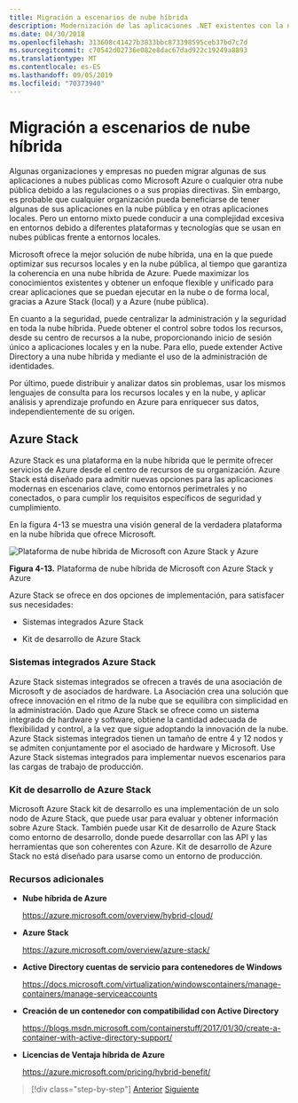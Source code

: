 ```yaml
---
title: Migración a escenarios de nube híbrida
description: Modernización de las aplicaciones .NET existentes con la nube de Azure y los contenedores de Windows | Migración a escenarios de nube híbrida
ms.date: 04/30/2018
ms.openlocfilehash: 313608c41427b3833bbc873398595ceb37bd7c7d
ms.sourcegitcommit: c70542d02736e082e8dac67dad922c19249a8893
ms.translationtype: MT
ms.contentlocale: es-ES
ms.lasthandoff: 09/05/2019
ms.locfileid: "70373940"
---
```

# <a name="migrate-to-hybrid-cloud-scenarios"></a>Migración a escenarios de nube híbrida

Algunas organizaciones y empresas no pueden migrar algunas de sus aplicaciones a nubes públicas como Microsoft Azure o cualquier otra nube pública debido a las regulaciones o a sus propias directivas. Sin embargo, es probable que cualquier organización pueda beneficiarse de tener algunas de sus aplicaciones en la nube pública y en otras aplicaciones locales. Pero un entorno mixto puede conducir a una complejidad excesiva en entornos debido a diferentes plataformas y tecnologías que se usan en nubes públicas frente a entornos locales.

Microsoft ofrece la mejor solución de nube híbrida, una en la que puede optimizar sus recursos locales y en la nube pública, al tiempo que garantiza la coherencia en una nube híbrida de Azure. Puede maximizar los conocimientos existentes y obtener un enfoque flexible y unificado para crear aplicaciones que se puedan ejecutar en la nube o de forma local, gracias a Azure Stack (local) y a Azure (nube pública).

En cuanto a la seguridad, puede centralizar la administración y la seguridad en toda la nube híbrida. Puede obtener el control sobre todos los recursos, desde su centro de recursos a la nube, proporcionando inicio de sesión único a aplicaciones locales y en la nube. Para ello, puede extender Active Directory a una nube híbrida y mediante el uso de la administración de identidades.

Por último, puede distribuir y analizar datos sin problemas, usar los mismos lenguajes de consulta para los recursos locales y en la nube, y aplicar análisis y aprendizaje profundo en Azure para enriquecer sus datos, independientemente de su origen.

## <a name="azure-stack"></a>Azure Stack

Azure Stack es una plataforma en la nube híbrida que le permite ofrecer servicios de Azure desde el centro de recursos de su organización. Azure Stack está diseñado para admitir nuevas opciones para las aplicaciones modernas en escenarios clave, como entornos perimetrales y no conectados, o para cumplir los requisitos específicos de seguridad y cumplimiento.

En la figura 4-13 se muestra una visión general de la verdadera plataforma en la nube híbrida que ofrece Microsoft.

![Plataforma de nube híbrida de Microsoft con Azure Stack y Azure](./media/image13.jpg)

**Figura 4-13.** Plataforma de nube híbrida de Microsoft con Azure Stack y Azure

Azure Stack se ofrece en dos opciones de implementación, para satisfacer sus necesidades:

- Sistemas integrados Azure Stack

- Kit de desarrollo de Azure Stack

### <a name="azure-stack-integrated-systems"></a>Sistemas integrados Azure Stack

Azure Stack sistemas integrados se ofrecen a través de una asociación de Microsoft y de asociados de hardware. La Asociación crea una solución que ofrece innovación en el ritmo de la nube que se equilibra con simplicidad en la administración. Dado que Azure Stack se ofrece como un sistema integrado de hardware y software, obtiene la cantidad adecuada de flexibilidad y control, a la vez que sigue adoptando la innovación de la nube. Azure Stack sistemas integrados tienen un tamaño de entre 4 y 12 nodos y se admiten conjuntamente por el asociado de hardware y Microsoft. Use Azure Stack sistemas integrados para implementar nuevos escenarios para las cargas de trabajo de producción.

### <a name="azure-stack-development-kit"></a>Kit de desarrollo de Azure Stack

Microsoft Azure Stack kit de desarrollo es una implementación de un solo nodo de Azure Stack, que puede usar para evaluar y obtener información sobre Azure Stack. También puede usar Kit de desarrollo de Azure Stack como entorno de desarrollo, donde puede desarrollar con las API y las herramientas que son coherentes con Azure. Kit de desarrollo de Azure Stack no está diseñado para usarse como un entorno de producción.

### <a name="additional-resources"></a>Recursos adicionales

- **Nube híbrida de Azure**

    <https://azure.microsoft.com/overview/hybrid-cloud/>

- **Azure Stack**

    <https://azure.microsoft.com/overview/azure-stack/>

- **Active Directory cuentas de servicio para contenedores de Windows**

    <https://docs.microsoft.com/virtualization/windowscontainers/manage-containers/manage-serviceaccounts>

- **Creación de un contenedor con compatibilidad con Active Directory**

    <https://blogs.msdn.microsoft.com/containerstuff/2017/01/30/create-a-container-with-active-directory-support/>

- **Licencias de Ventaja híbrida de Azure**

    <https://azure.microsoft.com/pricing/hybrid-benefit/>

>[!div class="step-by-step"]
>[Anterior](modernize-your-apps-lifecycle-with-ci-cd-pipelines-and-devops-tools-in-the-cloud.md)
>[Siguiente](../walkthroughs-technical-get-started-overview.md)
